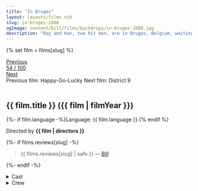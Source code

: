 ```yaml
---
title: "In Bruges"
layout: layouts/films.njk
slug: in-bruges-2008
ogImage: content/bill/films/backdrops/in-bruges-2008.jpg
description: "Ray and Ken, two hit men, are in Bruges, Belgium, waiting for their next mission. While they are there they have time to think and discuss their previous assignment. When the mission is revealed to Ken, it is not what he expected."
---
```


{% set film = films[slug] %}

<nav class="films">
  <div class="prev">
    <a href="../happygolucky-2008"><i class="fa-solid fa-chevron-left fa-xs"></i> Previous</a>
  </div>
  <div>
    <a class="simple" href="../">54 / 100</a>
  </div>
  <div class="next">
    <a href="../district-9-2009">Next <i class="fa-solid fa-chevron-right fa-xs"></i></a>
  </div>
  <div class="hint">
    <span class="prev-hint">
      <span class="sr-only">Previous film:</span>
      Happy-Go-Lucky
    </span>
    <span class="next-hint">
      <span class="sr-only">Next film:</span>
      District 9
    </span>
  </div>
</nav>

<article class="film slug-in-bruges-2008">
  <div class="backdrop-and-poster">
    <img class="poster" src="../films/posters/{{ slug }}.jpg" alt="">
    <img class="backdrop" src="../films/backdrops/{{ slug }}.jpg" alt="">
  </div>

  <h1>{{ film.title }} ({{ film | filmYear }})</h1>

  <p>
    {%- if film.language -%}Language: {{ film.language }}.{% endif %}
    
  </p>

  <p class="director">
    Directed by <strong>{{ film | directors }}</strong>
  </p>

  {%- if films.reviews[slug] -%}
    <blockquote> 
      {{ films.reviews[slug] | safe }} <em>—&nbsp;<a href="/bill">Bill</a></em>
    </blockquote> 
  {%- endif -%}

  <section class="film-detail">
    <div>
      <details>
        <summary>
          <i class="fa-solid fa-masks-theater"></i>
          Cast
        </summary>
        <ul>
          {%- for cast in film.credits.cast -%}
            <li>
              {{ cast.name }} as <em>{{ cast.character }}</em>
            </li>
          {%- endfor -%}
        </ul>
      </details>
      <details>
        <summary>
          <i class="fa-solid fa-clapperboard"></i>
          Crew
        </summary>
        <ul>
          {%- for crew in film.credits.crew -%}
            <li>
              {{ crew.name }} &mdash; <em>{{ crew.job }}</em>
            </li>
          {%- endfor -%}
        </ul>
      </details>
    </div>
  </section>
</article>
